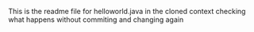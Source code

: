 This is the readme file for helloworld.java
in the cloned context
checking what happens without commiting and changing again
